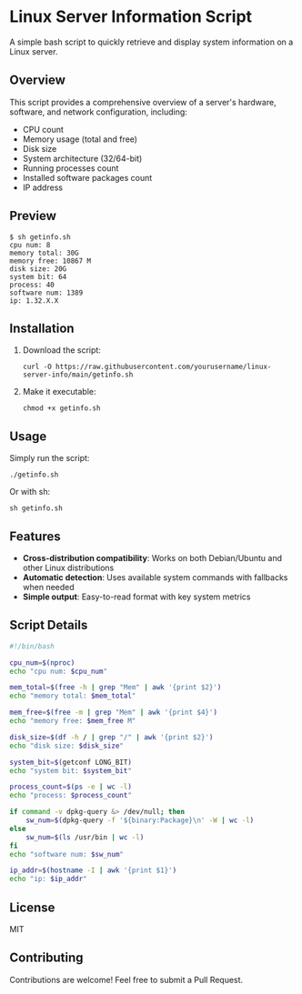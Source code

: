 # Linux Server Information Script

A simple bash script to quickly retrieve and display system information on a Linux server.

## Overview

This script provides a comprehensive overview of a server's hardware, software, and network configuration, including:
- CPU count
- Memory usage (total and free)
- Disk size
- System architecture (32/64-bit)
- Running processes count
- Installed software packages count
- IP address

## Preview

```
$ sh getinfo.sh
cpu num: 8
memory total: 30G
memory free: 10867 M
disk size: 20G
system bit: 64
process: 40
software num: 1389
ip: 1.32.X.X
```

## Installation

1. Download the script:
   ```
   curl -O https://raw.githubusercontent.com/yourusername/linux-server-info/main/getinfo.sh
   ```

2. Make it executable:
   ```
   chmod +x getinfo.sh
   ```

## Usage

Simply run the script:
```
./getinfo.sh
```

Or with sh:
```
sh getinfo.sh
```

## Features

- **Cross-distribution compatibility**: Works on both Debian/Ubuntu and other Linux distributions
- **Automatic detection**: Uses available system commands with fallbacks when needed
- **Simple output**: Easy-to-read format with key system metrics

## Script Details

```bash
#!/bin/bash

cpu_num=$(nproc)
echo "cpu num: $cpu_num"

mem_total=$(free -h | grep "Mem" | awk '{print $2}')
echo "memory total: $mem_total"

mem_free=$(free -m | grep "Mem" | awk '{print $4}')
echo "memory free: $mem_free M"

disk_size=$(df -h / | grep "/" | awk '{print $2}')
echo "disk size: $disk_size"

system_bit=$(getconf LONG_BIT)
echo "system bit: $system_bit"

process_count=$(ps -e | wc -l)
echo "process: $process_count"

if command -v dpkg-query &> /dev/null; then
    sw_num=$(dpkg-query -f '${binary:Package}\n' -W | wc -l)
else
    sw_num=$(ls /usr/bin | wc -l)
fi
echo "software num: $sw_num"

ip_addr=$(hostname -I | awk '{print $1}')
echo "ip: $ip_addr"
```

## License

MIT

## Contributing

Contributions are welcome! Feel free to submit a Pull Request.